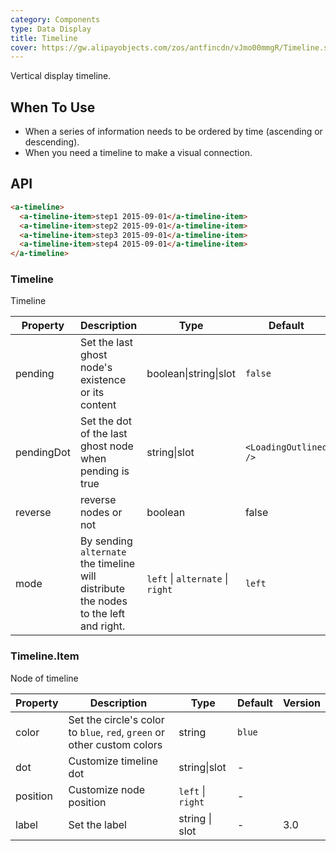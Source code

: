 ```yaml
---
category: Components
type: Data Display
title: Timeline
cover: https://gw.alipayobjects.com/zos/antfincdn/vJmo00mmgR/Timeline.svg
---
```


Vertical display timeline.

## When To Use

- When a series of information needs to be ordered by time (ascending or descending).
- When you need a timeline to make a visual connection.

## API

```html
<a-timeline>
  <a-timeline-item>step1 2015-09-01</a-timeline-item>
  <a-timeline-item>step2 2015-09-01</a-timeline-item>
  <a-timeline-item>step3 2015-09-01</a-timeline-item>
  <a-timeline-item>step4 2015-09-01</a-timeline-item>
</a-timeline>
```

### Timeline

Timeline

| Property | Description | Type | Default |
| --- | --- | --- | --- |
| pending | Set the last ghost node's existence or its content | boolean\|string\|slot | `false` |
| pendingDot | Set the dot of the last ghost node when pending is true | string\|slot | `<LoadingOutlined />` |
| reverse | reverse nodes or not | boolean | false |
| mode | By sending `alternate` the timeline will distribute the nodes to the left and right. | `left` \| `alternate` \| `right` | `left` |

### Timeline.Item

Node of timeline

| Property | Description | Type | Default | Version |
| --- | --- | --- | --- | --- |
| color | Set the circle's color to `blue`, `red`, `green` or other custom colors | string | `blue` |  |
| dot | Customize timeline dot | string\|slot | - |  |
| position | Customize node position | `left` \| `right` | - |  |
| label | Set the label | string \| slot | - | 3.0 |
